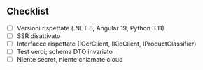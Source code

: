 ## Checklist
- [ ] Versioni rispettate (.NET 8, Angular 19, Python 3.11)
- [ ] SSR disattivato
- [ ] Interfacce rispettate (IOcrClient, IKieClient, IProductClassifier)
- [ ] Test verdi; schema DTO invariato
- [ ] Niente secret, niente chiamate cloud

